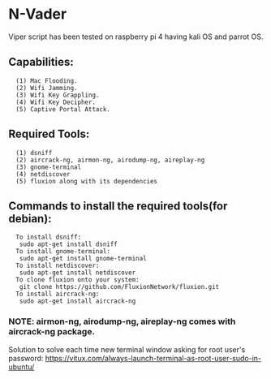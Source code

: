 # N-Vader
 Viper script has been tested on raspberry pi 4 having kali OS and parrot OS. 
 ## Capabilities:
      (1) Mac Flooding.
      (2) Wifi Jamming.
      (3) Wifi Key Grappling.
      (4) Wifi Key Decipher.
      (5) Captive Portal Attack.
 ## Required Tools:
      (1) dsniff
      (2) aircrack-ng, airmon-ng, airodump-ng, aireplay-ng
      (3) gnome-terminal
      (4) netdiscover
      (5) fluxion along with its dependencies
 ## Commands to install the required tools(for debian):
      To install dsniff:
       sudo apt-get install dsniff
      To install gnome-terminal:
       sudo apt-get install gnome-terminal
      To install netdiscover:
       sudo apt-get install netdiscover
      To clone fluxion onto your system:
       git clone https://github.com/FluxionNetwork/fluxion.git
      To install aircrack-ng:
       sudo apt-get install aircrack-ng
   ### NOTE: airmon-ng, airodump-ng, aireplay-ng comes with aircrack-ng package.
   Solution to solve each time new terminal window asking for root user's password:
   https://vitux.com/always-launch-terminal-as-root-user-sudo-in-ubuntu/
